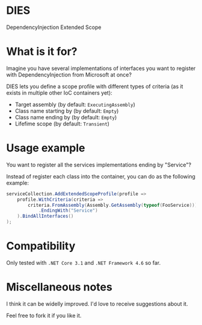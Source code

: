 # DIES
DependencyInjection Extended Scope

# What is it for?
Imagine you have several implementations of interfaces you want to register with DependencyInjection from Microsoft at once?

DIES lets you define a scope profile with different types of criteria (as it exists in multiple other IoC containers yet):
* Target assembly (by default: `ExecutingAssembly`)
* Class name starting by (by default: `Empty`)
* Class name ending by (by default: `Empty`)
* Lifefime scope (by default: `Transient`)

# Usage example
You want to register all the services implementations ending by "Service"?

Instead of register each class into the container, you can do as the following example:

```csharp
serviceCollection.AddExtendedScopeProfile(profile =>
    profile.WithCriteria(criteria =>
        criteria.FromAssembly(Assembly.GetAssembly(typeof(FooService)))
            .EndingWith("Service")
    ).BindAllInterfaces()
);
```

# Compatibility 

Only tested with `.NET Core 3.1` and `.NET Framework 4.6` so far.

# Miscellaneous notes

I think it can be widelly improved. I'd love to receive suggestions about it.

Feel free to fork it if you like it. 
